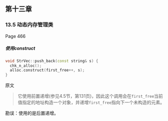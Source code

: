 ## 第十三章
### 13.5 动态内存管理类
Page 466
##### 使用construct
```cpp
void StrVec::push_back(const string& s) {
  chk_n_alloc();
  alloc.construct(first_free++, s);
}
```
原文
> 它使用前置递增(参见4.5节，第131页)，因此这个调用会在`first_free`当前值指定的地址构造一个对象，并递增`first_free`指向下一个未构造的元素。

勘误：使用的是后置递增。 

